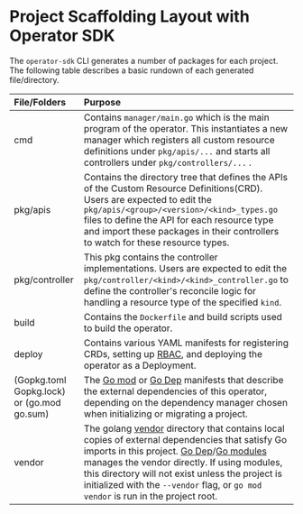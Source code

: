 # Project Scaffolding Layout with Operator SDK

The `operator-sdk` CLI generates a number of packages for each project. The following table describes a basic rundown of each generated file/directory.


| File/Folders   | Purpose                           |
| :---           | :--- |
| cmd       | Contains `manager/main.go` which is the main program of the operator. This instantiates a new manager which registers all custom resource definitions under `pkg/apis/...` and starts all controllers under `pkg/controllers/...`  . |
| pkg/apis | Contains the directory tree that defines the APIs of the Custom Resource Definitions(CRD). Users are expected to edit the `pkg/apis/<group>/<version>/<kind>_types.go` files to define the API for each resource type and import these packages in their controllers to watch for these resource types.|
| pkg/controller | This pkg contains the controller implementations. Users are expected to edit the `pkg/controller/<kind>/<kind>_controller.go` to define the controller's reconcile logic for handling a resource type of the specified `kind`. |
| build | Contains the `Dockerfile` and build scripts used to build the operator. |
| deploy | Contains various YAML manifests for registering CRDs, setting up [RBAC][RBAC], and deploying the operator as a Deployment.
| (Gopkg.toml Gopkg.lock) or (go.mod go.sum) | The [Go mod][go_mod] or [Go Dep][dep] manifests that describe the external dependencies of this operator, depending on the dependency manager chosen when initializing or migrating a project. |
| vendor | The golang [vendor][Vendor] directory that contains local copies of external dependencies that satisfy Go imports in this project. [Go Dep][dep]/[Go modules][go_mod] manages the vendor directly. If using modules, this directory will not exist unless the project is initialized with the `--vendor` flag, or `go mod vendor` is run in the project root. |

[RBAC]: https://kubernetes.io/docs/reference/access-authn-authz/rbac/
[Vendor]: https://golang.org/cmd/go/#hdr-Vendor_Directories
[go_mod]: https://github.com/golang/go/wiki/Modules
[dep]: https://github.com/golang/dep
